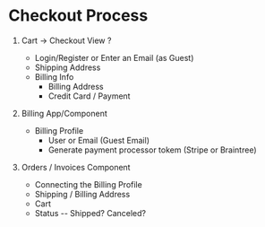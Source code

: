 # Checkout Process

1. Cart -> Checkout View
    ?
    - Login/Register or Enter an Email (as Guest)
    - Shipping Address
    - Billing Info
        - Billing Address
        - Credit Card / Payment

2. Billing App/Component
    - Billing Profile
        - User or Email (Guest Email)
        - Generate payment processor tokem (Stripe or Braintree)

3. Orders / Invoices Component
    - Connecting the Billing Profile
    - Shipping / Billing Address
    - Cart
    - Status -- Shipped? Canceled?